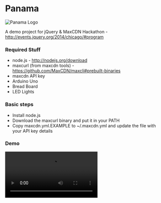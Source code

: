 Panama
==========

![Panama Logo](https://raw.githubusercontent.com/MaxCDN/panama/jdorfman2/public/img/panama-logo.png)

A demo project for jQuery &amp; MaxCDN Hackathon - http://events.jquery.org/2014/chicago/#program

### Required Stuff

* node.js - http://nodejs.org/download
* maxcurl (from maxcdn tools) - https://github.com/MaxCDN/maxcli#prebuilt-binaries
* maxcdn API key
* Arduino Uno
 * Bread Board
 * LED Lights

### Basic steps

* Install node.js
* Download the maxcurl binary and put it in your PATH
* Copy maxcdn.yml.EXAMPLE to ~/.maxcdn.yml and update the file with your API key details

### Demo
<video controls="" autoplay="" name="media"><source src="https://github.com/MaxCDN/panama/blob/jdorfman2/public/img/panama-demo.mp4?raw=true"></video>

